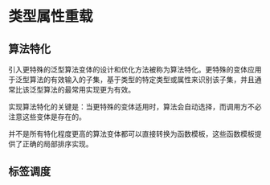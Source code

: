 # 类型属性重载

## 算法特化

引入更特殊的泛型算法变体的设计和优化方法被称为算法特化。更特殊的变体应用于泛型算法的有效输入的子集，基于类型的特定类型或属性来识别该子集，并且通常比该泛型算法的最常用实现更为有效。

实现算法特化的关键是：当更特殊的变体适用时，算法会自动选择，而调用方不必注意这些变体是存在的。

并不是所有特化程度更高的算法变体都可以直接转换为函数模板，这些函数模板提供了正确的局部排序实现。

## 标签调度


